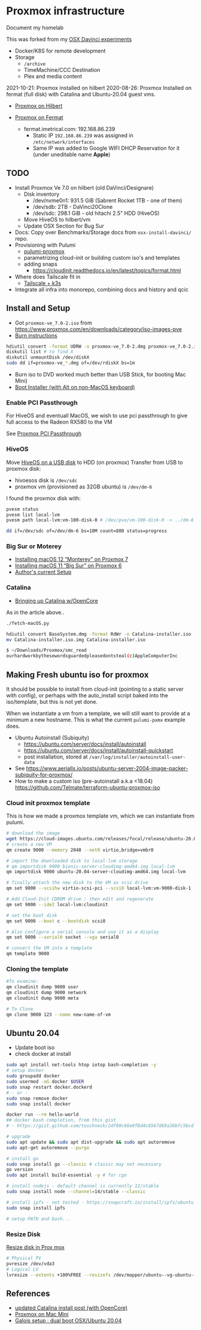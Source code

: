 # Proxmox infrastructure

Document my homelab

This was forked from my [OSX Davinci experiments](https://github.com/daneroo/osx-install-davinci/blob/master/Proxmox.md)

- Docker/K8S for remote development
- Storage
  - `/archive`
  - TimeMachine/CCC Destination
  - Plex and media content

2021-10-21: Proxmox installed on hilbert
2020-08-26: Proxmox Installed on fermat (full disk) with Catalina and Ubuntu-20.04 guest vms.

- [Proxmox on Hilbert](https://hilbert.imetrical.com:8006)

- [Proxmox on Fermat](https://fermat.imetrical.com:8006)
  - fermat.imetrical.com: 192.168.86.239
    - Static IP `192.168.86.239` was assigned in `/etc/network/interfaces`
    - Same IP was added to Google WIFI DHCP Reservation for it (under uneditable name **Apple**)

## TODO

- Install Proxmox Ve 7.0 on hilbert (old DaVinci/Designare)
  - Disk inventory
    - /dev/nvme0n1: 931.5 GiB (Sabrent Rocket 1TB - one of them)
    - /dev/sdb: 2TB - DaVinci20Clone
    - /dev/sdc: 298.1 GiB - old hitachi 2.5" HDD (HiveOS)
  - Move HiveOS to hilbert/vm
  - Update OSX Section for Bug Sur
- Docs: Copy over Benchmarks/Storage docs from `osx-install-davinci/` repo.
- Provisioning with Pulumi
  - [pulumi-proxmox](https://www.npmjs.com/package/@matchlighter/pulumi-proxmoxve)
  - parametrizing cloud-init or building custom iso's and templates
  - adding snaps
    - <https://cloudinit.readthedocs.io/en/latest/topics/format.html>
- Where does Tailscale fit in
  - [Tailscale + k3s](https://blog.dsb.dev/posts/accessing-my-k3s-cluster-from-anywhere-with-tailscale/index.html)
- Integrate all infra into monorepo, combining docs and history and qcic

## Install and Setup

- Got `proxmox-ve_7.0-2.iso` from <https://www.proxmox.com/en/downloads/category/iso-images-pve>
- [Burn instructions](https://pve.proxmox.com/wiki/Prepare_Installation_Media#_instructions_for_macos)

```bash
hdiutil convert -format UDRW -o proxmox-ve_7.0-2.dmg proxmox-ve_7.0-2.iso
diskutil list # to find X
diskutil unmountDisk /dev/diskX
sudo dd if=proxmox-ve_*.dmg of=/dev/rdiskX bs=1m
```

- Burn iso to DVD worked much better than USB Stick, for booting Mac Mini)
- [Boot Installer (with Alt on non-MacOS keyboard)](https://support.apple.com/en-gb/HT201255)

### Enable PCI Passthrough

For HiveOS and eventuall MacOS, we wish to use pci passthrough to give full access to the Radeon RX580 to the VM

See [Proxmox PCI Passthrough](https://pve.proxmox.com/wiki/Pci_passthrough#Introduction)

### HiveOS

Move [HiveOS on a USB disk](https://hiveos.farm/guides-hdd_move/) to HDD (on proxmox)
Transfer from USB to proxmox disk:

- hivoesos disk is `/dev/sdc`
- proxmox vm (provisioned as 32GB ubuntu) is `/dev/dm-6`

I found the proxmox disk with:

```bash
pvesm status
pvesm list local-lvm
pvesm path local-lvm:vm-100-disk-0 # /dev/pve/vm-100-disk-0 -> ../dm-6
```

```bash
dd if=/dev/sdc of=/dev/dm-6 bs=10M count=800 status=progress
```

### Big Sur or Moterey

- [Installing macOS 12 “Monterey” on Proxmox 7](https://www.nicksherlock.com/2021/10/installing-macos-12-monterey-on-proxmox-7/)
- [Installing macOS 11 “Big Sur” on Proxmox 6](https://www.nicksherlock.com/2020/06/installing-macos-big-sur-on-proxmox/)
- [Author's current Setup](https://www.nicksherlock.com/2018/11/my-macos-vm-proxmox-setup/)

### Catalina

- [Bringing up Catalina w/OpenCore](https://www.nicksherlock.com/2020/04/installing-macos-catalina-on-proxmox-with-opencore/)

As in the article above..

```bash
./fetch-macOS.py

hdiutil convert BaseSystem.dmg -format RdWr -o Catalina-installer.iso
mv Catalina-installer.iso.img Catalina-installer.iso

$ ~/Downloads/Proxmox/smc_read
ourhardworkbythesewordsguardedpleasedontsteal(c)AppleComputerInc
```

## Making Fresh ubuntu iso for proxmox

It should be possible to install from cloud-init (pointing to a static server with config), or perhaps with the auto_install script baked into the iso/template, but this is not yet done.

When we instantiate a vm from a template, we will still want to provide at a minimum a new hostname. This is what the current `pulumi-pxmx` example does.

- Ubuntu Autoinstall (Subiquity)
  - <https://ubuntu.com/server/docs/install/autoinstall>
  - <https://ubuntu.com/server/docs/install/autoinstall-quickstart>
  - post installation, stored at `/var/log/installer/autoinstall-user-data`
- See <https://www.aerialls.io/posts/ubuntu-server-2004-image-packer-subiquity-for-proxmox/>
- How to make a custom iso (pre-autoinstall a.k.a <18.04) <https://github.com/Telmate/terraform-ubuntu-proxmox-iso>

### Cloud init proxmox template

This is how we made a proxmox template vm, which we can instantiate from pulumi.

```bash
# download the image
wget https://cloud-images.ubuntu.com/releases/focal/release/ubuntu-20.04-server-cloudimg-amd64.img
# create a new VM
qm create 9000 --memory 2048 --net0 virtio,bridge=vmbr0

# import the downloaded disk to local-lvm storage
# qm importdisk 9000 bionic-server-cloudimg-amd64.img local-lvm
qm importdisk 9000 ubuntu-20.04-server-cloudimg-amd64.img local-lvm

# finally attach the new disk to the VM as scsi drive
qm set 9000 --scsihw virtio-scsi-pci --scsi0 local-lvm:vm-9000-disk-1

# Add Cloud-Init CDROM drive : then edit and regenerate
qm set 9000 --ide2 local-lvm:cloudinit

# set the boot disk
qm set 9000 --boot c --bootdisk scsi0

# Also configure a serial console and use it as a display
qm set 9000 --serial0 socket --vga serial0

# convert the VM into a template
qm template 9000
```

### Cloning the template

```bash
#To examine:
qm cloudinit dump 9000 user
qm cloudinit dump 9000 network
qm cloudinit dump 9000 meta

# To Clone
qm clone 9000 123 --name new-name-of-vm
```

## Ubuntu 20.04

- Update boot iso
- check docker at install

```bash
sudo apt install net-tools htop iotop bash-completion -y
# setup docker
sudo groupadd docker
sudo usermod -aG docker $USER
sudo snap restart docker.dockerd
# - or -
sudo snap remove docker
sudo snap install docker

docker run --rm hello-world
## docker bash completion, from this gist
# - https://gist.github.com/toschneck/2df90c66e0f8d4c6567d69a36bfc5bcd

# upgrade
sudo apt update && sudo apt dist-upgrade && sudo apt autoremove
sudo apt-get autoremove --purge

# install go
sudo snap install go --classic # classic may not necessary
go version
sudo apt install build-essential -y # for cgo

# install nodejs - default channel is currently 12/stable
sudo snap install node --channel=14/stable --classic

# install ipfs - not tested - https://snapcraft.io/install/ipfs/ubuntu
sudo snap install ipfs

# setup PATH and bash...
```

### Resize Disk

[Resize disk in Prox mox](https://pve.proxmox.com/wiki/Resize_disks#Online_for_Linux_Guests)

```bash
# Physical PV
pvresize /dev/vda3
# Logical LV
lvresize --extents +100%FREE --resizefs /dev/mapper/ubuntu--vg-ubuntu--lv
```

## References

- [updated Catalina install post (with OpenCore)](https://www.nicksherlock.com/2020/04/installing-macos-catalina-on-proxmox-with-opencore/)
- [Proxmox on Mac Mini](https://wilfredomaldonado.wordpress.com/2017/02/03/proxmox-ve-on-mac-mini-part-1/)
- [Galois setup : dual boot OSX/Ubuntu 20.04](https://www.evernote.com/shard/s60/nl/6925909/3c5f0f1f-8131-459b-b9dd-dc3e9dedda4d/)
